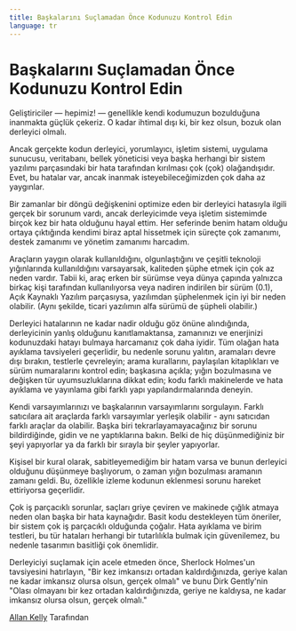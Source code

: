 ```yaml
---
title: Başkalarını Suçlamadan Önce Kodunuzu Kontrol Edin
language: tr
---
```


# Başkalarını Suçlamadan Önce Kodunuzu Kontrol Edin

Geliştiriciler — hepimiz! — genellikle kendi kodumuzun bozulduğuna inanmakta güçlük çekeriz. O kadar ihtimal dışı ki, bir kez olsun, bozuk olan derleyici olmalı.

Ancak gerçekte kodun derleyici, yorumlayıcı, işletim sistemi, uygulama sunucusu, veritabanı, bellek yöneticisi veya başka herhangi bir sistem yazılımı parçasındaki bir hata tarafından kırılması çok (çok) olağandışıdır. Evet, bu hatalar var, ancak inanmak isteyebileceğimizden çok daha az yaygınlar.

Bir zamanlar bir döngü değişkenini optimize eden bir derleyici hatasıyla ilgili gerçek bir sorunum vardı, ancak derleyicimde veya işletim sistemimde birçok kez bir hata olduğunu hayal ettim. Her seferinde benim hatam olduğu ortaya çıktığında kendimi biraz aptal hissetmek için süreçte çok zamanımı, destek zamanımı ve yönetim zamanımı harcadım.

Araçların yaygın olarak kullanıldığını, olgunlaştığını ve çeşitli teknoloji yığınlarında kullanıldığını varsayarsak, kaliteden şüphe etmek için çok az neden vardır. Tabii ki, araç erken bir sürümse veya dünya çapında yalnızca birkaç kişi tarafından kullanılıyorsa veya nadiren indirilen bir sürüm (0.1), Açık Kaynaklı Yazılım parçasıysa, yazılımdan şüphelenmek için iyi bir neden olabilir. (Aynı şekilde, ticari yazılımın alfa sürümü de şüpheli olabilir.)

Derleyici hatalarının ne kadar nadir olduğu göz önüne alındığında, derleyicinin yanlış olduğunu kanıtlamaktansa, zamanınızı ve enerjinizi kodunuzdaki hatayı bulmaya harcamanız çok daha iyidir. Tüm olağan hata ayıklama tavsiyeleri geçerlidir, bu nedenle sorunu yalıtın, aramaları devre dışı bırakın, testlerle çevreleyin; arama kurallarını, paylaşılan kitaplıkları ve sürüm numaralarını kontrol edin; başkasına açıkla; yığın bozulmasına ve değişken tür uyumsuzluklarına dikkat edin; kodu farklı makinelerde ve hata ayıklama ve yayınlama gibi farklı yapı yapılandırmalarında deneyin.

Kendi varsayımlarınızı ve başkalarının varsayımlarını sorgulayın. Farklı satıcılara ait araçlarda farklı varsayımlar yerleşik olabilir - aynı satıcıdan farklı araçlar da olabilir. Başka biri tekrarlayamayacağınız bir sorunu bildirdiğinde, gidin ve ne yaptıklarına bakın. Belki de hiç düşünmediğiniz bir şeyi yapıyorlar ya da farklı bir sırayla bir şeyler yapıyorlar.

Kişisel bir kural olarak, sabitleyemediğim bir hatam varsa ve bunun derleyici olduğunu düşünmeye başlıyorum, o zaman yığın bozulması aramanın zamanı geldi. Bu, özellikle izleme kodunun eklenmesi sorunu hareket ettiriyorsa geçerlidir.

Çok iş parçacıklı sorunlar, saçları griye çeviren ve makinede çığlık atmaya neden olan başka bir hata kaynağıdır. Basit kodu destekleyen tüm öneriler, bir sistem çok iş parçacıklı olduğunda çoğalır. Hata ayıklama ve birim testleri, bu tür hataları herhangi bir tutarlılıkla bulmak için güvenilemez, bu nedenle tasarımın basitliği çok önemlidir.

Derleyiciyi suçlamak için acele etmeden önce, Sherlock Holmes'un tavsiyesini hatırlayın, "Bir kez imkansızı ortadan kaldırdığınızda, geriye kalan ne kadar imkansız olursa olsun, gerçek olmalı" ve bunu Dirk Gently'nin "Olası olmayanı bir kez ortadan kaldırdığınızda, geriye ne kaldıysa, ne kadar imkansız olursa olsun, gerçek olmalı."

[Allan Kelly](http://programmer.97things.oreilly.com/wiki/index.php/Allan_Kelly) Tarafından